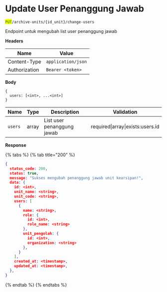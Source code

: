 # Update User Penanggung Jawab

<mark style="color:green;">`PUT`</mark>`/archive-units/{id_unit}/change-users`

Endpoint untuk mengubah list user penanggung jawab

**Headers**

| Name          | Value              |
| ------------- | ------------------ |
| Content-Type  | `application/json` |
| Authorization | `Bearer <token>`   |

**Body**

```
{
  users: [<int>, ...<int>]
}
```

| Name    | Type  | Description                | Validation                       |
| ------- | ----- | -------------------------- | -------------------------------- |
| `users` | array | List user penanggung jawab | required\|array\|exists:users.id |

**Response**

{% tabs %}
{% tab title="200" %}
```json
{
  status_code: 200,
  status: true,
  message: "Sukses mengubah penanggung jawab unit kearsipan!",
  data: {
    id: <int>,
    unit_name: <string>,
    unit_code: <string>,
    users: [
      {
        name: <string>,
        role: {
          id: <int>,
          role_name: <string>
        },
        unit_pengolah: {
          id: <int>,
          organization: <string>
        },
      }
    ],
    created_at: <timestamp>,
    updated_at: <timestamp>,
  },
}
```
{% endtab %}
{% endtabs %}
